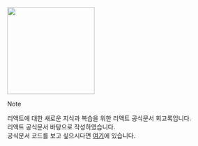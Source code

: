 <img src="https://github.com/user-attachments/assets/14481c80-dc3e-4230-833d-b80e03aeab77" width="200px"/>

> [!note]
> 리액트에 대한 새로운 지식과 복습을 위한 리액트 공식문서 회고록입니다.   
> 리액트 공식문서 바탕으로 작성하였습니다.   
> 공식문서 코드를 보고 싶으시다면 [여기](https://github.com/806gw/React-code)에 있습니다.
